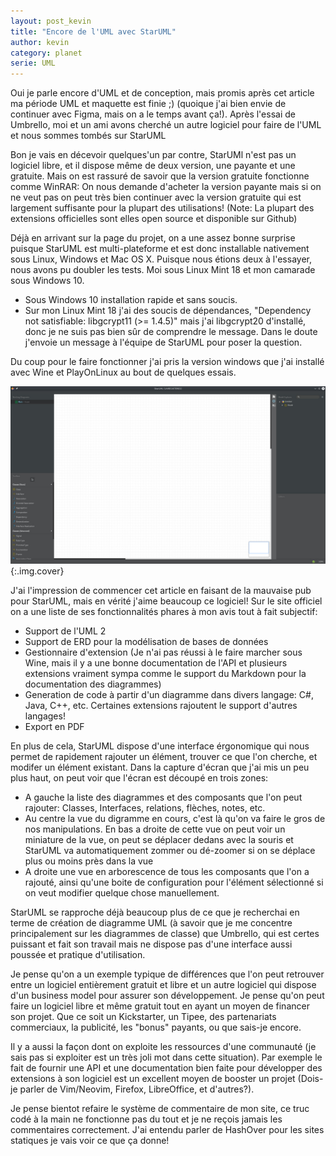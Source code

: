 ```yaml
---
layout: post_kevin
title: "Encore de l'UML avec StarUML"
author: kevin
category: planet
serie: UML
---
```


Oui je parle encore d'UML et de conception, mais promis après cet article ma période UML et maquette est finie ;) (quoique j'ai bien envie de continuer avec Figma, mais on a le temps avant ça!). Après l'essai de Umbrello, moi et un ami avons cherché un autre logiciel pour faire de l'UML et nous sommes tombés sur StarUML

<!--break-->

Bon je vais en décevoir quelques'un par contre, StarUMl n'est pas un logiciel libre, et il dispose même de deux version, une payante et une gratuite. Mais on est rassuré de savoir que la version gratuite fonctionne comme WinRAR: On nous demande d'acheter la version payante mais si on ne veut pas on peut très bien continuer avec la version gratuite qui est largement suffisante pour la plupart des utilisations! (Note: La plupart des extensions officielles sont elles open source et disponible sur Github)


Déjà en arrivant sur la page du projet, on a une assez bonne surprise puisque StarUML est multi-plateforme et est donc installable nativement sous Linux, Windows et Mac OS X. Puisque nous étions deux à l'essayer, nous avons pu doubler les tests. Moi sous Linux Mint 18 et mon camarade sous Windows 10.

* Sous Windows 10 installation rapide et sans soucis.
* Sur mon Linux Mint 18 j'ai des soucis de dépendances, "Dependency not satisfiable: libgcrypt11 (>= 1.4.5)" mais j'ai libgcrypt20 d'installé, donc je ne suis pas bien sûr de comprendre le message. Dans le doute j'envoie un message à l'équipe de StarUML pour poser la question.

Du coup pour le faire fonctionner j'ai pris la version windows que j'ai installé avec Wine et PlayOnLinux au bout de quelques essais.

![Capture StarUML](/images/staruml.jpg){:.img.cover}

J'ai l'impression de commencer cet article en faisant de la mauvaise pub pour StarUML, mais en vérité j'aime beaucoup ce logiciel! Sur le site officiel on a une liste de ses fonctionnalités phares à mon avis tout à fait subjectif:

* Support de l'UML 2
* Support de ERD pour la modélisation de bases de données
* Gestionnaire d'extension (Je n'ai pas réussi à le faire marcher sous Wine, mais il y a une bonne documentation de l'API et plusieurs extensions vraiment sympa comme le support du Markdown pour la documentation des diagrammes)
* Generation de code à partir d'un diagramme dans divers langage: C#, Java, C++, etc. Certaines extensions rajoutent le support d'autres langages!
* Export en PDF

En plus de cela, StarUML dispose d'une interface érgonomique qui nous permet de rapidement rajouter un élément, trouver ce que l'on cherche, et modifer un élément existant. Dans la capture d'écran que j'ai mis un peu plus haut, on peut voir que l'écran est découpé en trois zones:

* A gauche la liste des diagrammes et des composants que l'on peut rajouter: Classes, Interfaces, relations, flèches, notes, etc.
* Au centre la vue du digramme en cours, c'est là qu'on va faire le gros de nos manipulations. En bas a droite de cette vue on peut voir un miniature de la vue, on peut se déplacer dedans avec la souris et StarUML va automatiquement zommer ou dé-zoomer si on se déplace plus ou moins près dans la vue 
* A droite une vue en arborescence de tous les composants que l'on a rajouté, ainsi qu'une boite de configuration pour l'élément sélectionné si on veut modifier quelque chose manuellement.

StarUML se rapproche déjà beaucoup plus de ce que je recherchai en terme de création de diagramme UML (à savoir que je me concentre principalement sur les diagrammes de classe) que Umbrello, qui est certes puissant et fait son travail mais ne dispose pas d'une interface aussi poussée et pratique d'utilisation. 

Je pense qu'on a un exemple typique de différences que l'on peut retrouver entre un logiciel entièrement gratuit et libre et un autre logiciel qui dispose d'un business model pour assurer son développement. Je pense qu'on peut faire un logiciel libre et même gratuit tout en ayant un moyen de financer son projet. Que ce soit un Kickstarter, un Tipee, des partenariats commerciaux, la publicité, les "bonus" payants, ou que sais-je encore.

Il y a aussi la façon dont on exploite les ressources d'une communauté (je sais pas si exploiter est un très joli mot dans cette situation). Par exemple le fait de fournir une API et une documentation bien faite pour développer des extensions à son logiciel est un excellent moyen de booster un projet (Dois-je parler de Vim/Neovim, Firefox, LibreOffice, et d'autres?). 

<div class="ui icon message inverted">
<i class="icon sticky note"></i>
<div class="content">Je pense bientot refaire le système de commentaire de mon site, ce truc codé à la main ne fonctionne pas du tout et je ne reçois jamais les commentaires correctement. J'ai entendu parler de HashOver pour les sites statiques je vais voir ce que ça donne!
</div>
</div>
